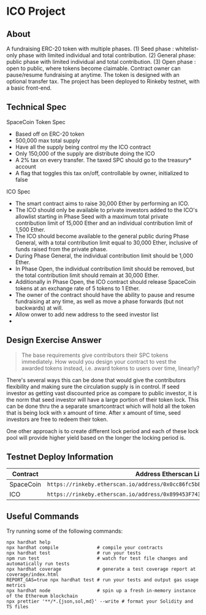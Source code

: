 # ICO Project

## About
A fundraising ERC-20 token with multiple phases. 
(1) Seed phase   : whitelist-only phase with limited individual and total contribution.
(2) General phase: public phase with limited individual and total contribution.
(3) Open phase   : open to public, where tokens become claimable.
Contract owner can pause/resume fundraising at anytime. The token is designed with an optional transfer tax. The project has been deployed to Rinkeby testnet, with a basic front-end.

## Technical Spec
SpaceCoin Token Spec
- Based off on ERC-20 token
- 500,000 max total supply
- Have all the supply being control my the ICO contract
- Only 150,000 of the supply are distribute doing the ICO
- A 2% tax on every transfer. The taxed SPC should go to the treasury* account
- A flag that toggles this tax on/off, controllable by owner, initialized to false

ICO Spec
- The smart contract aims to raise 30,000 Ether by performing an ICO. 
- The ICO should only be available to private investors added to the ICO's allowlist starting in Phase Seed with a maximum total private contribution limit of 15,000 Ether and an individual contribution limit of 1,500 Ether. 
- The ICO should become available to the general public during Phase General, with a total contribution limit equal to 30,000 Ether, inclusive of funds raised from the private phase. 
- During Phase General, the individual contribution limit should be 1,000 Ether. 
- In Phase Open, the individual contribution limit should be removed, but the total contribution limit should remain at 30,000 Ether. 
- Additionally in Phase Open, the ICO contract should release SpaceCoin tokens at an exchange rate of 5 tokens to 1 Ether. 
- The owner of the contract should have the ability to pause and resume fundraising at any time, as well as move a phase forwards (but not backwards) at will.
- Allow onwer to add new address to the seed investor list
- 

## Design Exercise Answer
> The base requirements give contributors their SPC tokens immediately. How would you design your contract to vest the awarded tokens instead, i.e. award tokens to users over time, linearly?

There's several ways this can be done that would give the contributors flexibility and making sure the circulation supply is in control. If seed investor as getting vast discounted price as compare to public investor, it is the norm that seed investor will have a large portion of their token lock. This can be done thru the a separate smartcontract which will hold all the token that is being lock with x amount of time. After x amount of time, seed investors are free to redeem their token. 

One other approach is to create different lock period and each of these lock pool will provide higher yield based on the longer the locking period is. 

## Testnet Deploy Information

| Contract  | Address Etherscan Link                                                            |
| --------  | --------------------------------------------------------------------------------- |
| SpaceCoin | `https://rinkeby.etherscan.io/address/0x0cc86fc5b89bc3e3a55828595d133c5965c1ee57` |
| ICO       | `https://rinkeby.etherscan.io/address/0x899453F7437478BE0bc654364573C24591956a2d` |

## Useful Commands

Try running some of the following commands:

```shell
npx hardhat help
npx hardhat compile              # compile your contracts
npx hardhat test                 # run your tests
npm run test                     # watch for test file changes and automatically run tests
npx hardhat coverage             # generate a test coverage report at coverage/index.html
REPORT_GAS=true npx hardhat test # run your tests and output gas usage metrics
npx hardhat node                 # spin up a fresh in-memory instance of the Ethereum blockchain
npx prettier '**/*.{json,sol,md}' --write # format your Solidity and TS files
```
